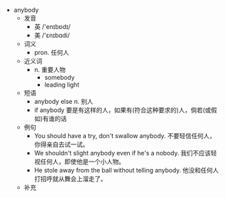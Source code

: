- anybody
  - 发音
    - 英 /'enɪbɒdɪ/
    - 美 /'ɛnɪbɑdi/
  - 词义
    - pron. 任何人
  - 近义词
    - n. 重要人物
      - somebody
      - leading light
  - 短语
    - anybody else n. 别人
    - if anybody 要是有这样的人，如果有(符合这种要求的)人，倘若(或假如)有谁的话
  - 例句
    - You should have a try, don't swallow anybody. 不要轻信任何人，你得亲自去试一试。
    - We shouldn't slight anybody even if he's a nobody. 我们不应该轻视任何人，即使他是一个小人物。
    - He stole away from the ball without telling anybody. 他没和任何人打招呼就从舞会上溜走了。
  - 补充
